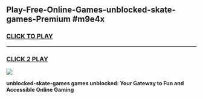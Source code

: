 
## Play-Free-Online-Games-unblocked-skate-games-Premium #m9e4x
<h3>
<a href="https://premium.freeplayer.one?title=unblocked-skate-games&ref=8M">CLICK TO PLAY</a></h3>
<hr>

<h3>
<a href="https://premium.freeplayer.one?title=unblocked-skate-games&ref=8M">CLICK 2 PLAY</a>
  
</h3>

<a href="https://premium.freeplayer.one?title=unblocked-skate-games&ref=8M"><img src="https://clearcache.store/games.png"></a>


**unblocked-skate-games games unblocked: Your Gateway to Fun and Accessible Online Gaming**
